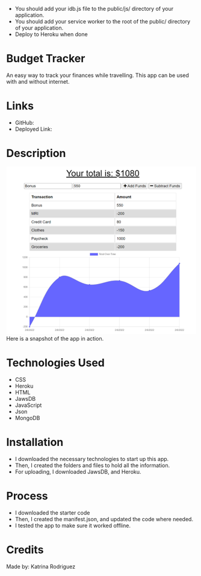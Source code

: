 * You should add your idb.js file to the public/js/ directory of your application.
* You should add your service worker to the root of the public/ directory of your application.
* Deploy to Heroku when done

# Budget Tracker
An easy way to track your finances while travelling. This app can be used with and without internet. 

# Links
* GitHub:
* Deployed Link: 

# Description
![BudgetTracker - Homepage](./assets/images/homepage.png) 
Here is a snapshot of the app in action.

# Technologies Used
* CSS
* Heroku
* HTML
* JawsDB
* JavaScript
* Json
* MongoDB

# Installation
* I downloaded the necessary technologies to start up this app.
* Then, I created the folders and files to hold all the information.
* For uploading, I downloaded JawsDB, and Heroku. 

# Process
* I downloaded the starter code
* Then, I created the manifest.json, and updated the code where needed.
* I tested the app to make sure it worked offline.

# Credits
Made by: Katrina Rodriguez